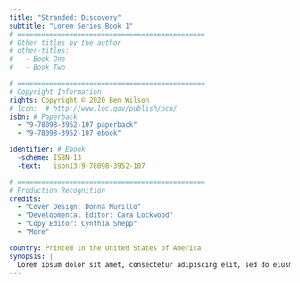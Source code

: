 ```yaml
---
title: "Stranded: Discovery"
subtitle: "Lorem Series Book 1"
# ===============================================
# Other titles by the author
# other-titles:
#   - Book One
#   - Book Two

# ===============================================
# Copyright Information
rights: Copyright © 2020 Ben Wilson
# lccn:  # http://www.loc.gov/publish/pcn/
isbn: # Paperback
  - "9-78098-3952-107 paperback"
  - "9-78098-3952-107 ebook"

identifier: # Ebook
  -scheme: ISBN-13
  -text:   isbn13:9-78098-3952-107

# ===============================================
# Production Recognition
credits:
  - "Cover Design: Donna Murillo"
  - "Developmental Editor: Cara Lockwood"
  - "Copy Editor: Cynthia Shepp"
  - "More"

country: Printed in the United States of America
synopsis: |
  Lorem ipsum dolor sit amet, consectetur adipiscing elit, sed do eiusmod tempor incididunt ut labore et dolore magna aliqua. Ut enim ad minim veniam, quis nostrud exercitation ullamco laboris nisi ut aliquip ex ea commodo consequat. Duis aute irure dolor in reprehenderit in voluptate velit esse cillum dolore eu fugiat nulla pariatur. Excepteur sint occaecat cupidatat non proident, sunt in culpa qui officia deserunt mollit anim id est laborum.
---
```


<!-- Synopsis: Biggs the rebel discovers advanced weaponry that he wants to use against the British when he is confronted with Pontiac's War.

Summary: Biggs is a former clergy who turned rabid anti-British patriot. He shows up at his brother's door while being pursued by Hunter, and flees when he finds his brother is Loyalist and turned him in, only to be chased by Indians and falls into a pit where he discovers advanced weaponry. He tries to smuggle the weapons back to his Sons of Liberty friends only to be exposed by a mole within the organization and sentenced to be hanged. Before the sentence could be carried out, Pontiac's War erupts and distracts the British, and Biggs decides to help the British against the Indians by giving up the weaponry which requires sneaking past the indians and then lifting the siege.

* Biggs
* Biggs' brother
* Hunter
* British commander
* Pontiac
* King George 3

#### Act 1

1. Raining, Bigg's shows up at his brother's door feverish and looking for aid.
2. A few days later, Biggs is recovered (tinkers with brother's son's toy)
3. Biggs discovers his brother is a Loyalist when they argue.
4. Biggs agrees to leave, heading to a new town to be a smith.
5. Hunter shows up at brother's door and coerces Brother to give Biggs away.
6. Biggs learns Hunter is looking for him, barely gives him the slip. Heads into Ohio
7. Hunter pursues Biggs into Ohio, decides to back off when barely evade Indians (watched by Biggs)
8. Biggs frying pan to fire, tries to follow Hunter out of wilderness without being caught
9. Indians pick up on Biggs' trail, debate whether bigger War at risk. Decide to kill both Biggs & Hunter, split party
10. Biggs prepares to cross stream, attacked by Indians and narrowly escapes.
11. Hunter's party attacked by Indians, Hunter narrowly escapes (heroic fight)
12. Biggs' pursuit rejoined and he slips into a sinkhole, passes out.
13. Indians decide he will not come out of the hole, and leave to join Hunter's pursuit.
14. Biggs leg broken, pain, splint, etc.
15. Biggs' Temple Discovery "This changes everything"

#### Act 2

16. Biggs decides to get a few weapons to the Sons of Liberty.
17. Tries to slip past the Indians, kills them with his new rifle, and tries to stage a fake fratricide.
18. Biggs gets back to his home, cleans up and leaves for Philadelphia
19. Gets to Philadelphia, contacts Sons of Liberty
20. Indians attack first fort.
21. Dinner with Sons of Liberty, shows them rifle, scoffing. Discusses indian attack & staging the fratricide scene.
22. Mole informs on Biggs.
23. Takes rifle out to backwoods and demonstrates to Sons of Liberty
24. Biggs captured with other prominent Sons on return.
25. ...
26. Biggs question about rifle & refuses
27. ...
28. Show trial, discover Hunter's death claimed "staged"
29. ...
30. Biggs to be hanged "This changes everything"

#### Act 3

31. ...
32. Brother pleads leniency if Biggs will give up weapons even by craft
33. Biggs & brother discuss & Biggs discovers brother trying to give him up.
34. ...
35. ...
36. ...
37. ...
38. ...
39. ...
40. ...
41. ...
42. ...
43. ...
44. ...
45. Learn about Pontiac's siege of Ft. Pitt.

#### Act 4

46. ...
47. ...
48. ...
49. ...
50. ...
51. ...
52. ...
53. ...
54. ...
55. ...
56. ...
57. ...
58. ...
59. Biggs' mock hanging
60. King George informed about Pontiac's defeat and shown a rifle and light.  "This changes everything" -->

